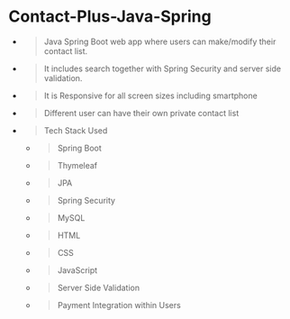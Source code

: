# Contact-Plus-Java-Spring
- > Java Spring Boot web app where users can make/modify their contact list.
- > It includes search together with Spring Security and server side validation. 
- > It is Responsive for all screen sizes including smartphone
- > Different user can have their own private contact list
- > Tech Stack Used
    - > Spring Boot
    - > Thymeleaf
    - > JPA
    - > Spring Security
    - > MySQL
    - > HTML
    - > CSS
    - > JavaScript
    - > Server Side Validation
    - > Payment Integration within Users
